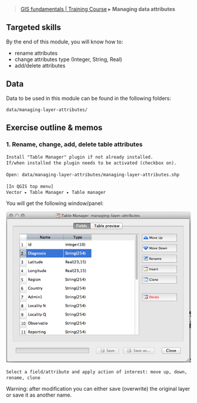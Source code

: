 > [GIS fundamentals | Training Course](agenda.md) ▸ **Managing data attributes**

## Targeted skills
By the end of this module, you will know how to:
* rename attributes
* change attributes type (Integer, String, Real)
* add/delete attributes

## Data
Data to be used in this module can be found in the following folders:
```
data/managing-layer-attributes/
```
## Exercise outline & memos

### 1. Rename, change, add, delete table attributes

```
Install "Table Manager" plugin if not already installed. 
If/when installed the plugin needs to be activated (checkbox on).

Open: data/managing-layer-attributes/managing-layer-attributes.shp

[In QGIS top menu] 
Vector ▸ Table Manager ▸ Table manager
```

You will get the following window/panel:

![Table manager](img/table-manager.png)

```
Select a field/attribute and apply action of interest: move up, down, rename, clone
```

Warning: after modification you can either save (overwrite) the original layer or save it as another name.
